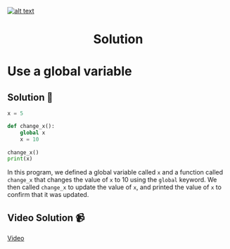 <a href="https://www.core-code.io/">

![alt text](https://uploads-ssl.webflow.com/5eb2f56932c3562feab232e3/5f73550d00249e7e96c9f3de_Logo.png 'corecodeio')

</a>

<h1 align="center">Solution</h1>

# Use a global variable



## Solution 🏁
    
```python
x = 5

def change_x():
    global x
    x = 10
    
change_x()
print(x)
```

In this program, we defined a global variable called `x` and a function called `change_x` that changes the value of `x` to 10 using the `global` keyword. We then called `change_x` to update the value of `x`, and printed the value of `x` to confirm that it was updated.

## Video Solution 📹

[Video](https://youtu.be/uWjR2eIQVLM)